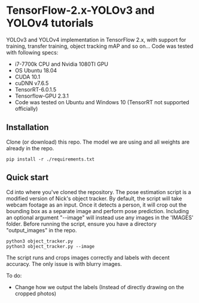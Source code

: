 # TensorFlow-2.x-YOLOv3 and YOLOv4 tutorials

YOLOv3 and YOLOv4 implementation in TensorFlow 2.x, with support for training, transfer training, object tracking mAP and so on...
Code was tested with following specs:
- i7-7700k CPU and Nvidia 1080TI GPU
- OS Ubuntu 18.04
- CUDA 10.1
- cuDNN v7.6.5
- TensorRT-6.0.1.5
- Tensorflow-GPU 2.3.1
- Code was tested on Ubuntu and Windows 10 (TensorRT not supported officially)

## Installation
Clone (or download) this repo. The model we are using and all weights are already in the repo.

```
pip install -r ./requirements.txt

```

## Quick start
Cd into where you've cloned the repository. The pose estimation script is a modified version of Nick's object tracker.
By default, the script will take webcam footage as an input. Once it detects a person, it will crop out the bounding box
as a separate image and perform pose prediction. Including an optional argument "--image" will instead use any images in the
'IMAGES' folder. Before running the script, ensure you have a directory "output_images" in the repo.
```
python3 object_tracker.py
python3 object_tracker.py --image 
```
The script runs and crops images correctly and labels with decent accuracy. The only issue is with blurry images.

To do:
- Change how we output the labels (Instead of directly drawing on the cropped photos)
